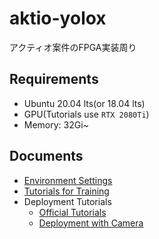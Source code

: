# aktio-yolox
アクティオ案件のFPGA実装周り

## Requirements
- Ubuntu 20.04 lts(or 18.04 lts)
- GPU(Tutorials use `RTX 2080Ti`)
- Memory: 32Gi~


## Documents
- [Environment Settings](https://github.com/tokyo-ai/aktio-yolovx/issues/1)
- [Tutorials for Training](https://github.com/tokyo-ai/aktio-yolovx/issues/2) 
- Deployment Tutorials
  - [Official Tutorials](https://github.com/tokyo-ai/aktio-yolovx/issues/3)
  - [Deployment with Camera](https://github.com/tokyo-ai/aktio-yolox/issues/4)

